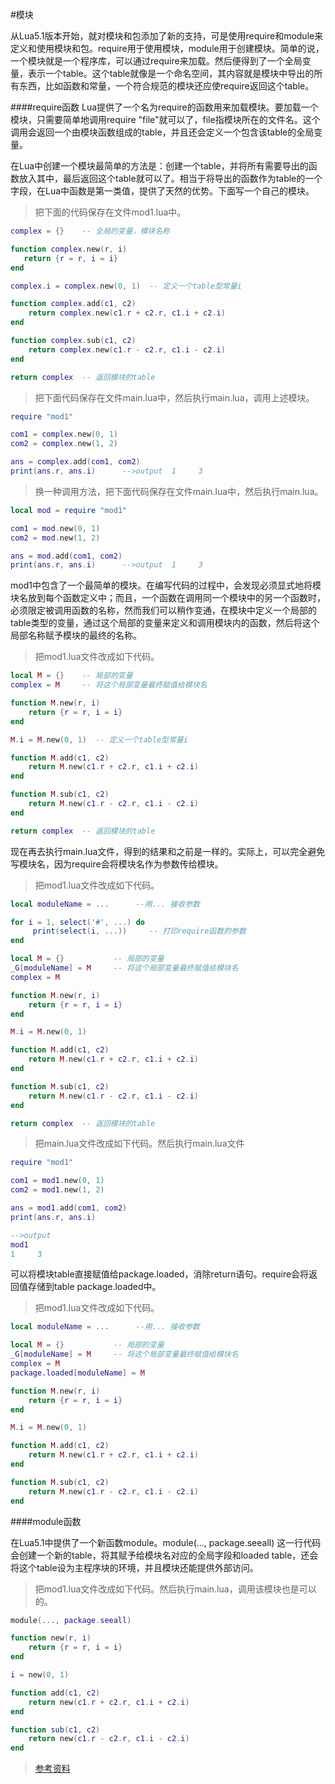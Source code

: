 #模块

从Lua5.1版本开始，就对模块和包添加了新的支持，可是使用require和module来定义和使用模块和包。require用于使用模块，module用于创建模块。简单的说，一个模块就是一个程序库，可以通过require来加载。然后便得到了一个全局变量，表示一个table。这个table就像是一个命名空间，其内容就是模块中导出的所有东西，比如函数和常量，一个符合规范的模块还应使require返回这个table。

####require函数
Lua提供了一个名为require的函数用来加载模块。要加载一个模块，只需要简单地调用require "file"就可以了，file指模块所在的文件名。这个调用会返回一个由模块函数组成的table，并且还会定义一个包含该table的全局变量。

在Lua中创建一个模块最简单的方法是：创建一个table，并将所有需要导出的函数放入其中，最后返回这个table就可以了。相当于将导出的函数作为table的一个字段，在Lua中函数是第一类值，提供了天然的优势。下面写一个自己的模块。

> 把下面的代码保存在文件mod1.lua中。

```lua
complex = {}    -- 全局的变量，模块名称

function complex.new(r, i)
   return {r = r, i = i}
end

complex.i = complex.new(0, 1)  -- 定义一个table型常量i

function complex.add(c1, c2)
    return complex.new(c1.r + c2.r, c1.i + c2.i)
end

function complex.sub(c1, c2)
    return complex.new(c1.r - c2.r, c1.i - c2.i)
end

return complex  -- 返回模块的table
```

> 把下面代码保存在文件main.lua中，然后执行main.lua，调用上述模块。

```lua
require "mod1"

com1 = complex.new(0, 1)
com2 = complex.new(1, 2)

ans = complex.add(com1, com2)
print(ans.r, ans.i)      -->output  1     3
```

>换一种调用方法，把下面代码保存在文件main.lua中，然后执行main.lua。

```lua
local mod = require "mod1"

com1 = mod.new(0, 1)
com2 = mod.new(1, 2)

ans = mod.add(com1, com2)
print(ans.r, ans.i)      -->output  1     3
```

mod1中包含了一个最简单的模块。在编写代码的过程中，会发现必须显式地将模块名放到每个函数定义中；而且，一个函数在调用同一个模块中的另一个函数时，必须限定被调用函数的名称，然而我们可以稍作变通，在模块中定义一个局部的table类型的变量，通过这个局部的变量来定义和调用模块内的函数，然后将这个局部名称赋予模块的最终的名称。

> 把mod1.lua文件改成如下代码。

```lua
local M = {}    -- 局部的变量
complex = M     -- 将这个局部变量最终赋值给模块名

function M.new(r, i)
    return {r = r, i = i}
end

M.i = M.new(0, 1)  -- 定义一个table型常量i

function M.add(c1, c2)
    return M.new(c1.r + c2.r, c1.i + c2.i)
end

function M.sub(c1, c2)
    return M.new(c1.r - c2.r, c1.i - c2.i)
end

return complex  -- 返回模块的table
```

现在再去执行main.lua文件，得到的结果和之前是一样的。实际上，可以完全避免写模块名，因为require会将模块名作为参数传给模块。

> 把mod1.lua文件改成如下代码。

```lua
local moduleName = ...      --用... 接收参数

for i = 1, select('#', ...) do
     print(select(i, ...))     -- 打印require函数的参数
end

local M = {}           -- 局部的变量
_G[moduleName] = M     -- 将这个局部变量最终赋值给模块名
complex = M

function M.new(r, i)
    return {r = r, i = i}
end

M.i = M.new(0, 1)

function M.add(c1, c2)
    return M.new(c1.r + c2.r, c1.i + c2.i)
end

function M.sub(c1, c2)
    return M.new(c1.r - c2.r, c1.i - c2.i)
end

return complex  -- 返回模块的table
```

> 把main.lua文件改成如下代码。然后执行main.lua文件

```lua
require "mod1"

com1 = mod1.new(0, 1)
com2 = mod1.new(1, 2)

ans = mod1.add(com1, com2)
print(ans.r, ans.i)

-->output  
mod1
1     3
```

可以将模块table直接赋值给package.loaded，消除return语句。require会将返回值存储到table package.loaded中。

> 把mod1.lua文件改成如下代码。

```lua
local moduleName = ...      --用... 接收参数

local M = {}           -- 局部的变量
_G[moduleName] = M     -- 将这个局部变量最终赋值给模块名
complex = M
package.loaded[moduleName] = M

function M.new(r, i)
    return {r = r, i = i}
end

M.i = M.new(0, 1)

function M.add(c1, c2)
    return M.new(c1.r + c2.r, c1.i + c2.i)
end

function M.sub(c1, c2)
    return M.new(c1.r - c2.r, c1.i - c2.i)
end
```

####module函数

在Lua5.1中提供了一个新函数module。module(..., package.seeall) 这一行代码会创建一个新的table，将其赋予给模块名对应的全局字段和loaded table，还会将这个table设为主程序块的环境，并且模块还能提供外部访问。

> 把mod1.lua文件改成如下代码。然后执行main.lua，调用该模块也是可以的。

```lua
module(..., package.seeall)

function new(r, i)
    return {r = r, i = i}
end

i = new(0, 1)

function add(c1, c2)
    return new(c1.r + c2.r, c1.i + c2.i)
end

function sub(c1, c2)
    return new(c1.r - c2.r, c1.i - c2.i)
end
```
>[参考资料](http://www.jellythink.com/archives/526)
